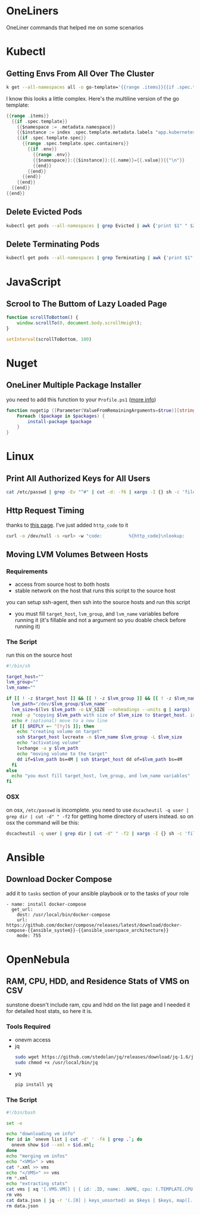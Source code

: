 # OneLiners
 OneLiner commands that helped me on some scenarios


# Kubectl

## Getting Envs From All Over The Cluster

```bash
k get --all-namespaces all -o go-template='{{range .items}}{{if .spec.template}}{{$namespace := .metadata.namespace}}{{$instance := index .spec.template.metadata.labels "app.kubernetes.io/instance"}}{{if .spec.template.spec}}{{range .spec.template.spec.containers}}{{if .env}}{{range .env}}{{$namespace}}:{{$instance}}:{{.name}}={{.value}}{{"\n"}}{{end}}{{end}}{{end}}{{end}}{{end}}{{end}}' | sort | uniq > k8s.env
```

I know this looks a little complex. Here's the multiline version of the go template:

```go
{{range .items}}
  {{if .spec.template}}
    {{$namespace := .metadata.namespace}}
    {{$instance := index .spec.template.metadata.labels "app.kubernetes.io/instance"}}
    {{if .spec.template.spec}}
      {{range .spec.template.spec.containers}}
        {{if .env}}
          {{range .env}}
          {{$namespace}}:{{$instance}}:{{.name}}={{.value}}{{"\n"}}
          {{end}}
        {{end}}
      {{end}}
    {{end}}
  {{end}}
{{end}}
```

## Delete Evicted Pods

```bash
kubectl get pods --all-namespaces | grep Evicted | awk {'print $1" " $2'} | while read ln; do kubectl delete pod -n $ln; done
```

## Delete Terminating Pods

```bash
kubectl get pods --all-namespaces | grep Terminating | awk {'print $1" " $2'} | while read ln; do kubectl delete pod --grace-period=0 --force -n $ln; done
```

# JavaScript

## Scrool to The Buttom of Lazy Loaded Page

```js
function scrollToBottom() {
    window.scrollTo(0, document.body.scrollHeight);
}

setInterval(scrollToBottom, 100)
```

# Nuget

## OneLiner Multiple Package Installer

you need to add this function to your `Profile.ps1` ([more info](https://docs.microsoft.com/en-us/powershell/module/microsoft.powershell.core/about/about_profiles))

```powershell
function nugetip ([Parameter(ValueFromRemainingArguments=$true)][string[]]$packages) {
    Foreach ($package in $packages) {
        install-package $package
    }
}
```

# Linux

## Print All Authorized Keys for All Users

```bash
cat /etc/passwd | grep -Ev "^#" | cut -d: -f6 | xargs -I {} sh -c 'file={}/.ssh/authorized_keys; if [ -f $file ]; then echo -n {} && echo ":" && cat $file | grep . && echo; fi'
```

## Http Request Timing

thanks to [this page](https://netbeez.net/blog/http-transaction-timing-breakdown-with-curl/). I've just added `http_code` to it

```bash
curl -o /dev/null -s <url> -w "code:          %{http_code}\nlookup:        %{time_namelookup}\nconnect:       %{time_connect}\nappconnect:    %{time_appconnect}\npretransfer:   %{time_pretransfer}\nredirect:      %{time_redirect}\nstarttransfer: %{time_starttransfer}\ntotal:         %{time_total}\n------------------------------\n"
```

## Moving LVM Volumes Between Hosts

### Requirements

- access from source host to both hosts
- stable network on the host that runs this script to the source host

you can setup ssh-agent, then ssh into the source hosts and run this script

- you must fill `target_host`, `lvm_group`, and `lvm_name` variables before running it (it's fillable and not a argument so you doable check before running it)

### The Script

run this on the source host

```bash
#!/bin/sh

target_host=""
lvm_group=""
lvm_name=""

if [[ ! -z $target_host ]] && [[ ! -z $lvm_group ]] && [[ ! -z $lvm_name ]]; then
  lvm_path="/dev/$lvm_group/$lvm_name"
  lvm_size=$(lvs $lvm_path -o LV_SIZE --noheadings --units g | xargs)
  read -p "copying $lvm_path with size of $lvm_size to $target_host. is it ok? (y/n) " -n 1 -r
  echo # (optional) move to a new line
  if [[ $REPLY =~ ^[Yy]$ ]]; then
    echo "creating volume on target"
    ssh $target_host lvcreate -n $lvm_name $lvm_group -L $lvm_size
    echo "activating volume"
    lvchange -a y $lvm_path
    echo "moving volume to the target"
    dd if=$lvm_path bs=4M | ssh $target_host dd of=$lvm_path bs=4M
  fi
else
  echo "you must fill target_host, lvm_group, and lvm_name variables"
fi

```

### OSX

on osx, `/etc/passwd` is incomplete. you need to use `dscacheutil -q user | grep dir | cut -d" " -f2` for getting home directory of users instead. so on osx the command will be this:


```bash
dscacheutil -q user | grep dir | cut -d" " -f2 | xargs -I {} sh -c 'file={}/.ssh/authorized_keys; if [ -f $file ]; then printf {} && echo ":" && cat $file | grep . && echo; fi'
```

# Ansible

## Download Docker Compose

add it to `tasks` section of your ansible playbook or to the tasks of your role

```ansible
- name: install docker-compose
  get_url:
    dest: /usr/local/bin/docker-compose
    url: https://github.com/docker/compose/releases/latest/download/docker-compose-{{ansible_system}}-{{ansible_userspace_architecture}}
    mode: 755
```

# OpenNebula

## RAM, CPU, HDD, and Residence Stats of VMS on CSV

sunstone doesn't include ram, cpu and hdd on the list page and I needed it for detailed host stats, so here it is. 

### Tools Required

- onevm access
- jq
  ```bash
  sudo wget https://github.com/stedolan/jq/releases/download/jq-1.6/jq-linux64 -O /usr/local/bin/jq
  sudo chmod +x /usr/local/bin/jq
  ```
- yq
  ```bash
  pip install yq
  ```

### The Script

```bash
#!/bin/bash

set -e

echo "downloading vm info"
for id in `onevm list | cut -d' ' -f4 | grep .`; do 
  onevm show $id --xml > $id.xml; 
done
echo "merging vm infos"
echo "<VMS>" > vms
cat *.xml >> vms
echo "</VMS>" >> vms
rm *.xml
echo "extracting stats"
cat vms | xq '[.VMS.VM[] | { id: .ID, name: .NAME, cpu: (.TEMPLATE.CPU | tonumber), memory: ((.TEMPLATE.MEMORY | tonumber) / 1024), disk: ((.TEMPLATE.DISK.SIZE | tonumber) / 1024), hostname: (.HISTORY_RECORDS.HISTORY | if type != "array" then [.] else . end | last).HOSTNAME}]' > data.json
rm vms
cat data.json | jq -r '(.[0] | keys_unsorted) as $keys | $keys, map([.[ $keys[] ]])[] | @csv' > data.csv
rm data.json
```
